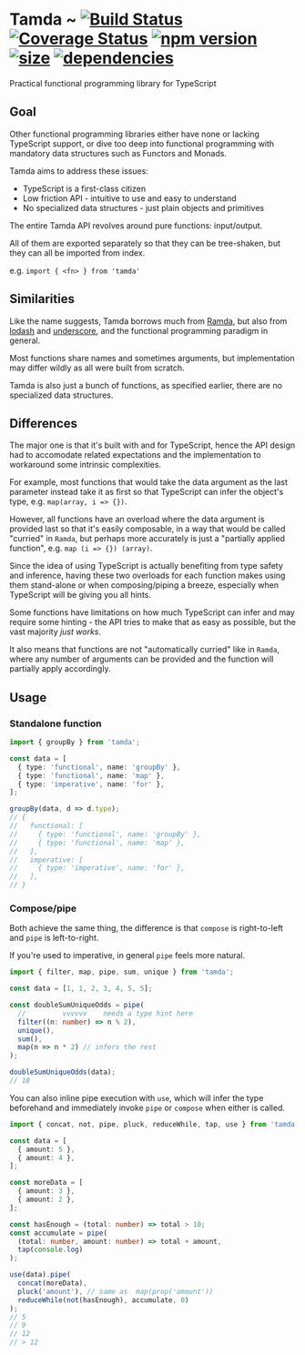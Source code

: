 # Tamda ~ [![Build Status](https://img.shields.io/travis/rabelloo/tamda.svg?logo=travis)](https://travis-ci.org/rabelloo/tamda) [![Coverage Status](https://codecov.io/gh/rabelloo/tamda/branch/master/graph/badge.svg)](https://codecov.io/gh/rabelloo/tamda) [![npm version](https://img.shields.io/npm/v/tamda.svg?logo=npm)](https://www.npmjs.com/package/tamda) [![size](https://badgen.net/bundlephobia/minzip/tamda)](https://bundlephobia.com/result?p=tamda) [![dependencies](https://badgen.net/bundlephobia/dependency-count/tamda)](https://bundlephobia.com/result?p=tamda)

Practical functional programming library for TypeScript

## Goal

Other functional programming libraries either have none or lacking TypeScript support, or dive too deep into functional programming with mandatory data structures such as Functors and Monads.

Tamda aims to address these issues:

- TypeScript is a first-class citizen
- Low friction API - intuitive to use and easy to understand
- No specialized data structures - just plain objects and primitives

The entire Tamda API revolves around pure functions: input/output.

All of them are exported separately so that they can be tree-shaken, but they can all be imported from index.

e.g. `import { <fn> } from 'tamda'`

## Similarities

Like the name suggests, Tamda borrows much from [Ramda](https://github.com/ramda/ramda), but also from [lodash](https://github.com/lodash/lodash) and [underscore](https://github.com/jashkenas/underscore), and the functional programming paradigm in general.

Most functions share names and sometimes arguments, but implementation may differ wildly as all were built from scratch.

Tamda is also just a bunch of functions, as specified earlier, there are no specialized data structures.

## Differences

The major one is that it's built with and for TypeScript, hence the API design had to accomodate related expectations and the implementation to workaround some intrinsic complexities.

For example, most functions that would take the data argument as the last parameter instead take it as first so that TypeScript can infer the object's type, e.g. `map(array, i => {})`.

However, all functions have an overload where the data argument is provided last so that it's easily composable, in a way that would be called "curried" in `Ramda`, but perhaps more accurately is just a "partially applied function", e.g. `map (i => {}) (array)`.

Since the idea of using TypeScript is actually benefiting from type safety and inference, having these two overloads for each function makes using them stand-alone or when composing/piping a breeze, especially when TypeScript will be giving you all hints.

Some functions have limitations on how much TypeScript can infer and may require some hinting - the API tries to make that as easy as possible, but the vast majority *just works*.

It also means that functions are not "automatically curried" like in `Ramda`, where any number of arguments can be provided and the function will partially apply accordingly.

## Usage

### Standalone function

```typescript
import { groupBy } from 'tamda';

const data = [
  { type: 'functional', name: 'groupBy' },
  { type: 'functional', name: 'map' },
  { type: 'imperative', name: 'for' },
];

groupBy(data, d => d.type);
// {
//   functional: [
//     { type: 'functional', name: 'groupBy' },
//     { type: 'functional', name: 'map' },
//   ],
//   imperative: [
//     { type: 'imperative', name: 'for' },
//   ],
// }
```

### Compose/pipe

Both achieve the same thing, the difference is that `compose` is right-to-left and `pipe` is left-to-right.

If you're used to imperative, in general `pipe` feels more natural.

```typescript
import { filter, map, pipe, sum, unique } from 'tamda';

const data = [1, 1, 2, 3, 4, 5, 5];

const doubleSumUniqueOdds = pipe(
  //         vvvvvv    needs a type hint here
  filter((n: number) => n % 2),
  unique(),
  sum(),
  map(n => n * 2) // infers the rest
);

doubleSumUniqueOdds(data);
// 18
```

You can also inline pipe execution with `use`, which will infer the type beforehand and immediately invoke `pipe` or `compose` when either is called.

```typescript
import { concat, not, pipe, pluck, reduceWhile, tap, use } from 'tamda';

const data = [
  { amount: 5 },
  { amount: 4 },
];

const moreData = [
  { amount: 3 },
  { amount: 2 },
];

const hasEnough = (total: number) => total > 10;
const accumulate = pipe(
  (total: number, amount: number) => total + amount,
  tap(console.log)
);

use(data).pipe(
  concat(moreData),
  pluck('amount'), // same as  map(prop('amount'))
  reduceWhile(not(hasEnough), accumulate, 0)
);
// 5
// 9
// 12
// > 12
```
